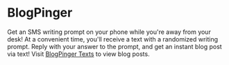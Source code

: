 # BlogPinger
Get an SMS writing prompt on your phone while you're away from your desk! At a convenient time, you'll receive a text with a randomized writing prompt. Reply with your answer to the prompt, and get an instant blog post via text! Visit [BlogPinger Texts](https://faisalmks.wordpress.com/) to view blog posts.

